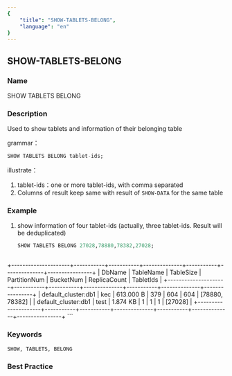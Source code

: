 ```yaml
---
{
    "title": "SHOW-TABLETS-BELONG",
    "language": "en"
}
---
```


<version since="dev">

## SHOW-TABLETS-BELONG

</version>

### Name

SHOW TABLETS BELONG

### Description

Used to show tablets and information of their belonging table

grammar：

```sql
SHOW TABLETS BELONG tablet-ids;
```

illustrate：

1. tablet-ids：one or more tablet-ids, with comma separated
2. Columns of result keep same with result of `SHOW-DATA` for the same table

### Example

1. show information of four tablet-ids (actually, three tablet-ids. Result will be deduplicated)

    ```sql
    SHOW TABLETS BELONG 27028,78880,78382,27028;
    ```

    ```
+---------------------+-----------+-----------+--------------+-----------+--------------+----------------+
| DbName              | TableName | TableSize | PartitionNum | BucketNum | ReplicaCount | TabletIds      |
+---------------------+-----------+-----------+--------------+-----------+--------------+----------------+
| default_cluster:db1 | kec       | 613.000 B | 379          | 604       | 604          | [78880, 78382] |
| default_cluster:db1 | test      | 1.874 KB  | 1            | 1         | 1            | [27028]        |
+---------------------+-----------+-----------+--------------+-----------+--------------+----------------+
    ```

### Keywords

    SHOW, TABLETS, BELONG

### Best Practice

